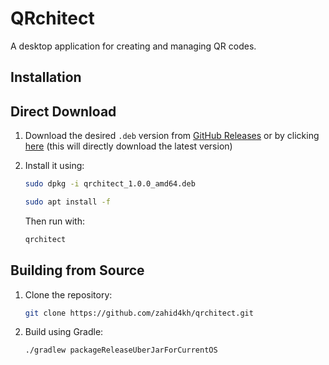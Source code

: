# QRchitect

A desktop application for creating and managing QR codes.

## Installation

## Direct Download

1. Download the desired `.deb` version from [GitHub Releases](https://github.com/zahid4kh/qrchitect/releases)
or by clicking [here](https://github.com/zahid4kh/qrchitect/releases/download/v1.0.0/qrchitect_1.0.0_amd64.deb) (this will directly download the latest version)

2. Install it using:
   ```bash
   sudo dpkg -i qrchitect_1.0.0_amd64.deb
   ```
   ```bash
   sudo apt install -f
   ```
   Then run with:
   ```bash
   qrchitect
   ```

## Building from Source

1. Clone the repository:
    ```bash
    git clone https://github.com/zahid4kh/qrchitect.git
    ```
2. Build using Gradle:
    ```bash
    ./gradlew packageReleaseUberJarForCurrentOS
    ```
